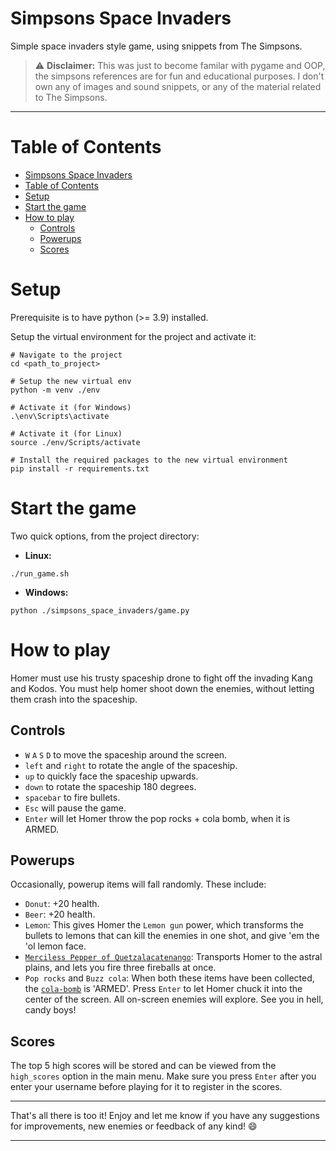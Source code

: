 # Simpsons Space Invaders
Simple space invaders style game, using snippets from The Simpsons.  

> :warning: __Disclaimer:__ This was just to become familar with pygame and OOP, the simpsons references are for fun and educational purposes. I don't own any of images and sound snippets, or any of the material related to The Simpsons.  
***
# Table of Contents
- [Simpsons Space Invaders](#simpsons-space-invaders)
- [Table of Contents](#table-of-contents)
- [Setup](#setup)
- [Start the game](#start-the-game)
- [How to play](#how-to-play)
  - [Controls](#controls)
  - [Powerups](#powerups)
  - [Scores](#scores)

# Setup

Prerequisite is to have python (>= 3.9) installed.  

Setup the virtual environment for the project and activate it:  

```
# Navigate to the project
cd <path_to_project>

# Setup the new virtual env
python -m venv ./env

# Activate it (for Windows)
.\env\Scripts\activate

# Activate it (for Linux)
source ./env/Scripts/activate

# Install the required packages to the new virtual environment
pip install -r requirements.txt
```

# Start the game

Two quick options, from the project directory: 

* __Linux:__
```
./run_game.sh
```
* __Windows:__
```
python ./simpsons_space_invaders/game.py
``` 

# How to play

Homer must use his trusty spaceship drone to fight off the invading Kang and Kodos. You must help homer shoot down the enemies, without letting them crash into the spaceship.  

## Controls

* `W` `A` `S` `D` to move the spaceship around the screen. 
* `left` and `right` to rotate the angle of the spaceship. 
* `up` to quickly face the spaceship upwards. 
* `down` to rotate the spaceship 180 degrees. 
* `spacebar` to fire bullets.  
* `Esc` will pause the game. 
* `Enter` will let Homer throw the pop rocks + cola bomb, when it is ARMED.  

## Powerups

Occasionally, powerup items will fall randomly. These include: 

* `Donut`: +20 health.
* `Beer`: +20 health.
* `Lemon`: This gives Homer the `Lemon gun` power, which transforms the bullets to lemons that can kill the enemies in one shot, and give 'em the 'ol lemon face.  
* [`Merciless Pepper of Quetzalacatenango`](https://simpsons.fandom.com/wiki/Guatemalan_Insanity_Pepper): Transports Homer to the astral plains, and lets you fire three fireballs at once.  
* `Pop rocks` and `Buzz cola`: When both these items have been collected, the [`cola-bomb`](https://youtu.be/gHxH3MJKU_E) is 'ARMED'. Press `Enter` to let Homer chuck it into the center of the screen. All on-screen enemies will explore. See you in hell, candy boys!  

## Scores

The top 5 high scores will be stored and can be viewed from the `high_scores` option in the main menu. Make sure you press `Enter` after you enter your username before playing for it to register in the scores.  

***

That's all there is too it! Enjoy and let me know if you have any suggestions for improvements, new enemies or feedback of any kind! :smile:

*** 


